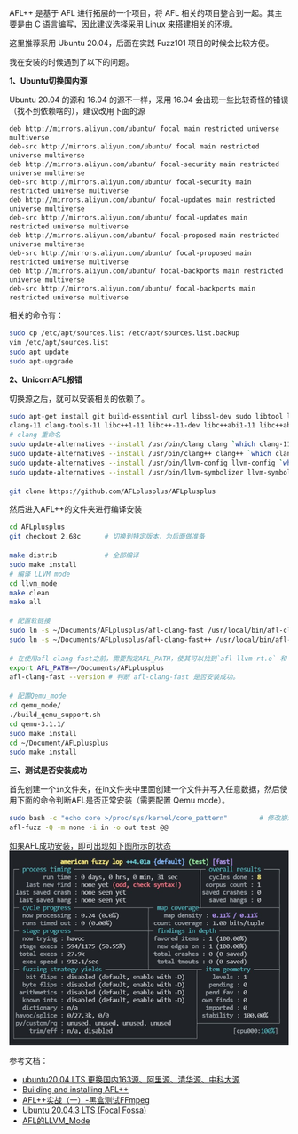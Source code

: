 
AFL++ 是基于 AFL 进行拓展的一个项目，将 AFL 相关的项目整合到一起。其主要是由 C 语言编写，因此建议选择采用 Linux 来搭建相关的环境。

这里推荐采用 Ubuntu 20.04，后面在实践 Fuzz101 项目的时候会比较方便。

我在安装的时候遇到了以下的问题。

**1、Ubuntu切换国内源**

Ubuntu 20.04 的源和 16.04 的源不一样，采用 16.04 会出现一些比较奇怪的错误（找不到依赖啥的），建议改用下面的源
```
deb http://mirrors.aliyun.com/ubuntu/ focal main restricted universe multiverse
deb-src http://mirrors.aliyun.com/ubuntu/ focal main restricted universe multiverse
deb http://mirrors.aliyun.com/ubuntu/ focal-security main restricted universe multiverse
deb-src http://mirrors.aliyun.com/ubuntu/ focal-security main restricted universe multiverse
deb http://mirrors.aliyun.com/ubuntu/ focal-updates main restricted universe multiverse
deb-src http://mirrors.aliyun.com/ubuntu/ focal-updates main restricted universe multiverse
deb http://mirrors.aliyun.com/ubuntu/ focal-proposed main restricted universe multiverse
deb-src http://mirrors.aliyun.com/ubuntu/ focal-proposed main restricted universe multiverse
deb http://mirrors.aliyun.com/ubuntu/ focal-backports main restricted universe multiverse
deb-src http://mirrors.aliyun.com/ubuntu/ focal-backports main restricted universe multiverse
```
相关的命令有：
```bash
sudo cp /etc/apt/sources.list /etc/apt/sources.list.backup
vim /etc/apt/sources.list
sudo apt update
sudo apt-upgrade
```

**2、UnicornAFL报错**

切换源之后，就可以安装相关的依赖了。
```bash
sudo apt-get install git build-essential curl libssl-dev sudo libtool libtool-bin libglib2.0-dev bison flex automake python3 python3-dev python3-setuptools libpixman-1-dev gcc-9-plugin-dev cgroup-tools \
clang-11 clang-tools-11 libc++1-11 libc++-11-dev libc++abi1-11 libc++abi-11-dev libclang1-11 libclang-11-dev libclang-common-11-dev libclang-cpp11 libclang-cpp11-dev liblld-11 liblld-11-dev liblldb-11 liblldb-11-dev libllvm11 libomp-11-dev libomp5-11 lld-11 lldb-11 python3-lldb-11 llvm-11 llvm-11-dev llvm-11-runtime llvm-11-tools
# clang 重命名
sudo update-alternatives --install /usr/bin/clang clang `which clang-11` 1
sudo update-alternatives --install /usr/bin/clang++ clang++ `which clang++-11` 1
sudo update-alternatives --install /usr/bin/llvm-config llvm-config `which llvm-config-11` 1
sudo update-alternatives --install /usr/bin/llvm-symbolizer llvm-symbolizer `which llvm-symbolizer-11` 1

git clone https://github.com/AFLplusplus/AFLplusplus
```
然后进入AFL++的文件夹进行编译安装
```bash
cd AFLplusplus
git checkout 2.68c      # 切换到特定版本，为后面做准备

make distrib            # 全部编译
sudo make install
# 编译 LLVM mode
cd llvm_mode
make clean
make all

# 配置软链接
sudo ln -s ~/Documents/AFLplusplus/afl-clang-fast /usr/local/bin/afl-clang-fast
sudo ln -s ~/Documents/AFLplusplus/afl-clang-fast++ /usr/local/bin/afl-clang-fast++

# 在使用afl-clang-fast之前，需要指定AFL_PATH，使其可以找到`afl-llvm-rt.o` 和 `afl-llvm-pass.so`
export AFL_PATH=~/Documents/AFLplusplus
afl-clang-fast --version # 判断 afl-clang-fast 是否安装成功。

# 配置Qemu_mode
cd qemu_mode/
./build_qemu_support.sh
cd qemu-3.1.1/
sudo make install
cd ~/Document/AFLplusplus
sudo make install
```

**三、测试是否安装成功**

首先创建一个`in`文件夹，在in文件夹中里面创建一个文件并写入任意数据，然后使用下面的命令判断AFL是否正常安装（需要配置 Qemu mode）。
```bash
sudo bash -c "echo core >/proc/sys/kernel/core_pattern"        # 修改崩溃后转储的方式。
afl-fuzz -Q -m none -i in -o out test @@
```
如果AFL成功安装，即可出现如下图所示的状态
![](./images/4.jpg)

参考文档：
- [ubuntu20.04 LTS 更换国内163源、阿里源、清华源、中科大源](https://www.cnblogs.com/zqifa/p/12910989.html)
- [Building and installing AFL++](https://github.com/AFLplusplus/AFLplusplus/blob/stable/docs/INSTALL.md)
- [AFL++实战（一）-黑盒测试FFmpeg](https://blog.csdn.net/qq_36711003/article/details/107016408?spm=1001.2014.3001.5502)
- [Ubuntu 20.04.3 LTS (Focal Fossa)](https://releases.ubuntu.com/20.04.3/)
- [AFL的LLVM_Mode](https://kiprey.github.io/2020/07/AFL-LLVM-Mode/#3-afl-clang-fast-%E5%B0%8F%E5%8F%99)
